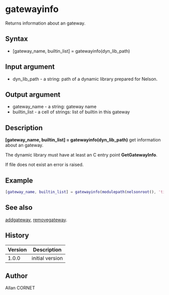 

# gatewayinfo

Returns information about an gateway.

## Syntax

- [gateway_name, builtin_list] = gatewayinfo(dyn_lib_path)

## Input argument

 - dyn_lib_path - a string: path of a dynamic library prepared for Nelson.

## Output argument

 - gateway_name - a string: gateway name
 - builtin_list - a cell of strings: list of builtin in this gateway

## Description


  <p><b>[gateway_name, builtin_list] = gatewayinfo(dyn_lib_path)</b> get information about an gateway.</p>
  <p>The dynamic library must have at least an C entry point <b>GetGatewayInfo</b>.</p>
  <p>If file does not exist an error is raised.</p>


## Example

```matlab
[gateway_name, builtin_list] = gatewayinfo(modulepath(nelsonroot(), 'time', 'builtin'))
```

## See also

[addgateway](addgateway.md), [removegateway](removegateway.md).
## History

|Version|Description|
|------|------|
|1.0.0|initial version|


## Author

Allan CORNET



